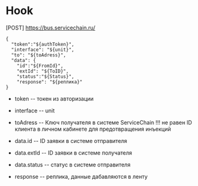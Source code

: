 # Hook

[POST] https://bus.servicechain.ru/

```
{
  "token":"${authToken}",
  "interface": "${unit}",
  "to": "${toAdress}",
  "data": {
    "id":"${FromId}", 
    "extId": "${ToID}", 
    "status":"${Status}", 
    "response": "${реплика}"
}
```
- token --  токен из авторизации
- interface -- unit
- toAdress -- Ключ получателя в системе ServiceChain !!! не равен ID клиента в личном кабинете для предотвращения инъекций

- data.id -- ID заявки в системе отправителя
- data.extId -- ID заявки в системе получателя
- data.status -- статус в системе отправителя
- response -- реплика, данные дабавляются в ленту
